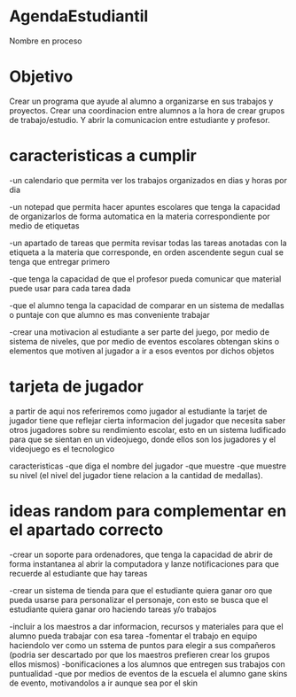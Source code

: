# AgendaEstudiantil
Nombre en proceso

# Objetivo
Crear un programa que ayude al alumno a organizarse en sus trabajos y proyectos. Crear una coordinacion entre alumnos a la hora de crear grupos de trabajo/estudio. Y abrir la comunicacion entre estudiante y profesor.

# caracteristicas a cumplir

-un calendario que permita ver los trabajos organizados en dias y horas por dia

-un notepad que permita hacer apuntes escolares que tenga la capacidad de organizarlos de forma automatica en la materia correspondiente por medio de etiquetas

-un apartado de tareas que permita revisar todas las tareas anotadas con la etiqueta a la materia que corresponde, en orden ascendente segun cual se tenga que entregar primero

-que tenga la capacidad de que el profesor pueda comunicar que material puede usar para cada tarea dada

-que el alumno tenga la capacidad de comparar en un sistema de medallas o puntaje con que alumno es mas conveniente trabajar

-crear una motivacion al estudiante a ser parte del juego, por medio de sistema de niveles, que por medio de eventos escolares obtengan skins o elementos que motiven al jugador a ir a esos eventos por dichos objetos

# tarjeta de jugador
a partir de aqui nos referiremos como jugador al estudiante
la tarjet de jugador tiene que reflejar cierta informacion del jugador que necesita saber otros jugadores sobre su rendimiento escolar, esto en un sistema ludificado para que se sientan en un videojuego, donde ellos son los jugadores y el videojuego es el tecnologico


caracteristicas
-que diga el nombre del jugador
-que muestre 
-que muestre su nivel (el nivel del jugador tiene relacion a la cantidad de medallas).


# ideas random para complementar en el apartado correcto
-crear un soporte para ordenadores, que tenga la capacidad de abrir de forma instantanea al abrir la computadora y lanze notificaciones para que recuerde al estudiante que hay tareas

-crear un sistema de tienda para que el estudiante quiera ganar oro que pueda usarse para personalizar el personaje, con esto se busca que el estudiante quiera ganar oro haciendo tareas y/o trabajos

-incluir a los maestros a dar informacion, recursos y materiales para que el alumno pueda trabajar con esa tarea
-fomentar el trabajo en equipo haciendolo ver como un sstema de puntos para elegir a sus compañeros (podria ser descartado por que los maestros prefieren crear los grupos ellos mismos)
-bonificaciones a los alumnos que entregen sus trabajos con puntualidad
-que por medios de eventos de la escuela el alumno gane skins de evento, motivandolos a ir aunque sea por el skin
